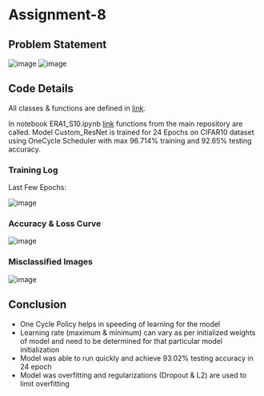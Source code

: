 # Assignment-8

## Problem Statement

![image](https://github.com/MPGarg/ERA1_Session10/assets/120099863/4b3b95cd-02f1-42aa-891f-c60a7564cbcb)
![image](https://github.com/MPGarg/ERA1_Session10/assets/120099863/fd101912-faff-40dc-baac-554e8c6bd12b)

## Code Details

All classes & functions are defined in [link](https://github.com/MPGarg/ERA1_main_repo). 

In notebook ERA1_S10.ipynb [link](ERA1_S10.ipynb) functions from the main repository are called. Model Custom_ResNet is trained for 24 Epochs on CIFAR10 dataset using OneCycle Scheduler with max 96.714% training and 92.65% testing accuracy.

### Training Log

Last Few Epochs:

![image](https://github.com/MPGarg/ERA1_Session10/assets/120099863/1d8273bf-5812-4d69-ab88-96dffee175ed)

### Accuracy & Loss Curve

![image](https://github.com/MPGarg/ERA1_Session10/assets/120099863/8c9e1ec1-0703-4374-9c3a-151c7c060b78)

### Misclassified Images

![image](https://github.com/MPGarg/ERA1_Session10/assets/120099863/9e3aad81-85b3-422e-b4ff-1e749aa8f1f2)

## Conclusion

* One Cycle Policy helps in speeding of learning for the model
* Learning rate (maximum & minimum) can vary as per initialized weights of model and need to be determined for that particular model initialization
* Model was able to run quickly and achieve 93.02% testing accuracy in 24 epoch
* Model was overfitting and regularizations (Dropout & L2) are used to limit overfitting


